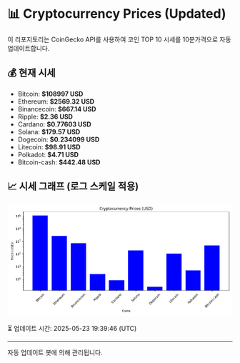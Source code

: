 
# 📊 Cryptocurrency Prices (Updated)

이 리포지토리는 CoinGecko API를 사용하여 코인 TOP 10 시세를 10분가격으로 자동 업데이트합니다.

## 💰 현재 시세
- Bitcoin: **$108997 USD**
- Ethereum: **$2569.32 USD**
- Binancecoin: **$667.14 USD**
- Ripple: **$2.36 USD**
- Cardano: **$0.77603 USD**
- Solana: **$179.57 USD**
- Dogecoin: **$0.234099 USD**
- Litecoin: **$98.91 USD**
- Polkadot: **$4.71 USD**
- Bitcoin-cash: **$442.48 USD**

## 📈 시세 그래프 (로그 스케일 적용)
![Crypto Prices](crypto_prices.png)

⏳ 업데이트 시간: 2025-05-23 19:39:46 (UTC)

---
자동 업데이트 봇에 의해 관리됩니다.
